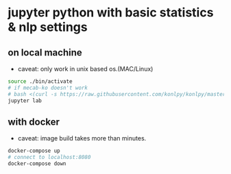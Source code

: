 # jupyter python with basic statistics & nlp settings
## on local machine
  - caveat: only work in unix based os.(MAC/Linux)
```sh
source ./bin/activate
# if mecab-ko doesn't work
# bash <(curl -s https://raw.githubusercontent.com/konlpy/konlpy/master/scripts/mecab.sh)
jupyter lab
```
## with docker
 - caveat: image build takes more than minutes.
```sh
docker-compose up
# connect to localhost:8080
docker-compose down
```